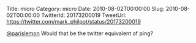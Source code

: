 Title: micro
Category: micro
Date: 2010-08-02T00:00:00
Slug: 2010-08-02T00:00:00
TwitterId: 20173200019
TweetUrl: https://twitter.com/mark_philpot/status/20173200019

[@parislemon](https://twitter.com/parislemon) Would that be the twitter equivalent of ping?